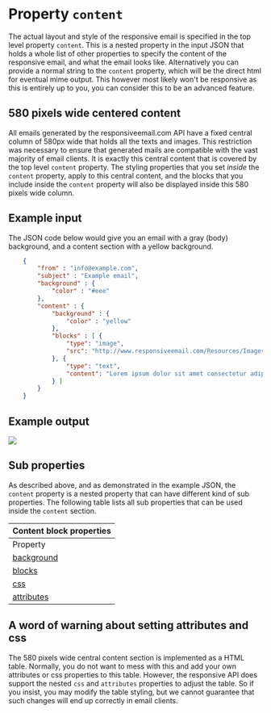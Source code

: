 # Property `content`

The actual layout and style of the responsive email is specified in the 
top level property `content`. This is a nested property in the input JSON
that holds a whole list of other properties to specify the content of the
responsive email, and what the email looks like. Alternatively you can provide
a normal string to the `content` property, which will be the direct html for
eventual mime output. This however most likely won't be responsive as this is
entirely up to you, you can consider this to be an advanced feature.


## 580 pixels wide centered content

All emails generated by the responsiveemail.com API have a fixed central
column of 580px wide that holds all the texts and images. This restriction 
was necessary to ensure that generated mails are compatible with the vast 
majority of email clients. It is exactly this central content that is
covered by the top level `content` property. The styling properties that you
set *inside* the `content` property, apply to this central content, and the
blocks that you include inside the `content` property will also be
displayed inside this 580 pixels wide column.

## Example input
The JSON code below would give you an email with a gray (body) background, 
and a content section with a yellow background. 


```json
    {
        "from" : "info@example.com",
        "subject" : "Example email",
        "background" : {
            "color" : "#eee"
        },
        "content" : {
            "background" : {
                "color" : "yellow"
            },
            "blocks" : [ {
                "type": "image",
                "src": "http://www.responsiveemail.com/Resources/Images/responsive-email-logo.png"
            }, {
                "type": "text",
                "content": "Lorem ipsum dolor sit amet consectetur adipiscing elit, sed do eiusmod tempor incididunt ... mollit anim id est laborum."
            } ]
        }
    }
```

## Example output

![](copernica-docs:ResponsiveEmail/images/example-output-content.png)

## Sub properties

As described above, and as demonstrated in the example JSON, the `content`
property is a nested property that can have different kind of sub properties.
The following table lists all sub properties that can be used inside the `content` section.

| Content block properties |
| --- |
| Property | Value | Description |
| [background](/support/json/property-background) | _object_ | Background properties for the 580px wide center column. |
| [blocks](/support/json/property-blocks) | _array_ | List of the actual content blocks inside the center column. |
| [css](/support/json/property-css) | _object_ | Optional additional CSS properties to be added to the column. |
| [attributes](/support/json/property-attributes) | _object_ | Optional additional attributes to be added to the column. |

## A word of warning about setting attributes and css

The 580 pixels wide central content section is implemented as a HTML
table. Normally, you do not want to mess with this and add your own
attributes or css properties to this table. However, the responsive API
does support the nested `css` and `attributes` properties to adjust
the table. So if you insist, you may modify the table styling, but we
cannot guarantee that such changes will end up correctly in email
clients.

